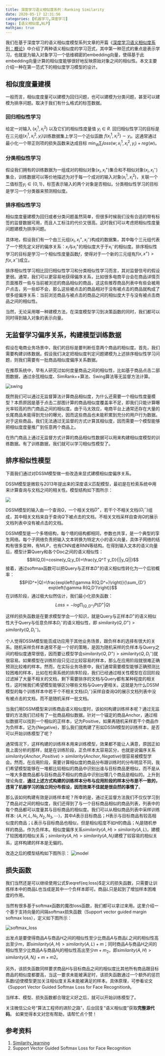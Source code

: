 ```yaml
---
title: 深度学习语义相似度系列：Ranking Similarity
date: 2020-05-17 12:31:56
categories: [机器学习,深度学习]
tags: [语义相似度,NLP]
mathjax: true
---
```


我们在基于深度学习的语义相似度模型系列文章的开篇《[深度学习语义相似度系列：概论](https://zhuanlan.zhihu.com/p/141360938)》中介绍了两种语义相似度的学习范式，其中第一种范式的重点是表示学习，也就是为输入对象学习一个低维稠密的embedding向量，使得基于此embedding向量计算的相似度能够很好地反映原始对象之间的相似性。本文主要介绍一种在第一范式下的相似度学习模型的设计。

## 相似度度量建模

一般而言，相似度度量可以建模为回归问题，也可以建模为分类问题，甚至可以建模为排序问题。取决于我们有什么格式的标签数据。

<!--more-->

### 回归相似性学习

给定一对输入 $(x_{i}^{1},x_{i}^{2})$ 以及它们的相似性度量值 $y_{i}\in R$. 回归相似性学习的目标是在三元组$(x_{i}^{1},x_{i}^{2},y_{i})$训练数据集上学习一个近似函数 $f(x_{i}^{1},x_{i}^{2})\sim y_{i}$。这通常通过最小化一个带正则项的损失函数来达成目标 $\min _{W}\sum _{i}loss(w;x_{i}^{1},x_{i}^{2},y_{i})+reg(w)$。

### 分类相似性学习

假设我们拥有的训练数据为一组成对的相似对象$(x_{i},x_{i}^{+})$集合和不相似对象$(x_{i},x_{i}^{-})$集合，训练数据可以等价地描述为对于每一个成对的输入对象$(x_{i}^{1},x_{i}^{2})$，关联一个二值标签$y_{i}\in \{0,1\}$，标签表示输入的两个对象是否相似。分类相似性学习的目标是学习一个分类器来预测相似度。

### 排序相似性学习

相似度度量建模为回归或者分类问题虽然简单，但很多时候我们没有合适的带有标签的监督数据可用，而且人工标注的代价又很高。这时我们可以考虑把相似性度量问题建模为排序问题。

具体地，假设我们有一个由三元组$(x_{i},x_{i}^{+},x_{i}^{-})$构成的数据集，其中每个三元组代表了一个预先定义好的偏序关系：$x_{i}$与$x_{i}^{+}$的相似度大于于$x_{i}^{-}$的相似度。排序相似性学习的目标是学习一个相似性度量函数$f$，使得对于一个新的三元组有$f(x,x^{+})>f(x,x^{-})$成立。

排序相似性学习相比回归相似性学习和分类相似性学习而言，其对监督信号的假设更弱。通常，我们可以更容易地获得偏序关系，比如很多电商平台会在商品详情页页面推荐一些与当前被浏览的商品相似的商品，这这些推荐商品列表中有些会被用户点击，另一些却不会，那么这些被点击的商品相对于没有被点击的商品就构成了很多组偏序关系：当前浏览商品与被点击的商品之间的相似度大于与没有被点击商品之间的相似性。

当然，无论采用哪一种建模方法，在深度模型学习到决策函数的同时，我们都可以同时得到输入对象的表示向量。

## 无监督学习偏序关系，构建模型训练数据

假设在电商业务场景中，我们的目标是要判断任意两个商品的相似度。首先，我们需要构建训练数据。假设我们决定把相似度判定问题建模为上述排序相似性学习问题，则我们需要有一批商品相似度偏序关系数据。

在推荐系统中，早有人研究过如何度量商品之间的相似性，比如基于商品点击二部图数据，通过余弦相似度、SimRank++算法、Swing算法等无监督方法计算。

![swing](dssm/swing.jpg)

既然我们可以通过无监督算法计算商品相似度，为什么还需要一个相似性度量模型？本质原因是基于点击二部图计算的商品相似度覆盖率不足，即我们只能计算曝光率较高的热门商品之间的相似度。由于马太效应，电商平台上通常还存在大量的长尾商品未能得到充分的曝光，因而这些商品也未能积累到充分的用户行为数据。对于这些商品，我们无法通过无监督的方式计算其相似度，因而需要一个模型能够把相似度度量推广到任意两个商品上。

在热门商品上通过无监督方式计算的商品相似性数据可以用来构建相似度模型的训练数据。有了训练数据，我们就可以学习相似性模型了。

## 排序相似性模型

下面我们通过对DSSM模型做一些改造来显式建模相似度偏序关系。

DSSM模型是微软与2013年提出来的深度语义匹配模型，最初是在检索系统中用来计算查询与文档之间的相关性。模型结构如下图所示：

![](http://kubicode.me/img/Study-With-Deep-Structured-Semantic-Model/dssm_arch.png)

DSSM模型的输入由一个查询$Q$，一个相关文档$D^+$，若干个不相关文档$\{D_i^-\}$组成，其中相关文档来自于查询$Q$下被点击的文档，不相关文档采样自查询$Q$的展示文档列表中没有被点击的文档。

DSSM模型是一个多塔结构，每个塔的结构都相同，参数也共享，是一个典型的孪生网络。每个子网络负责把输入文本转换为特定大小的语义向量，具体子网络的结构有很多变种，有MLP，也有CNN或者RNN等结构。在得到输入文本的语义向量后，模型计算Query和各个Doc之间的语义相似性：
$$R(Q,D)=cosine(y_Q,y_D)=\frac{y_Q^T y_D}{||y_Q||}$$
接着，通过softmax函数可以把Query与正样本$D^+$的语义相似性转化为一个后验概率：
$$P(D^+|Q)=\frac{exp\left(\gamma R(Q,D^+)\right)}{\sum_{D'} exp\left(\gamma R(Q,D')\right)}$$
在训练阶段，通过极大似然估计，我们最小化损失函数：
$$\begin{equation} Loss=-log\prod_{(Q,D^+)} P(D^+|Q) \label{eq:loss} \end{equation}$$

这样的损失函数是在要求模型学会一个知识，就是Query与正样本$D^+$的语义相似性大于Query与任意负样本$D_i^-$的语义相似性，即 $similarity(Q,D^+)>similarity(Q,D_i^-)$。

个人觉得DSSM模型能否成功应用于其他业务场景，跟负样本的选择有很大的关系。随机采样负样本通常不是一个好的策略，是因为随机采样的负样本与Query之间的相似度通常很低，因而要让模型学会$similarity(Q,D^+)>similarity(Q,D_i^-)$就很容易。如果模型在训练阶段只见过比较容易的样本，那么在应用阶段就很难正确预测比较难的样本。然而，在实际业务场景中，我们通常需要模型能够正确预测比较困难的样本，比如在检索系统的排序阶段，我们已经通过相关性模型在召回阶段过滤掉了大量不相关的文档，剩下需要排序的文档与Query都有某种程度的相关性，这时候我们希望模型能够区分哪些文档与Query更相关。这就是为什么DSSM模型的每个训练样本中若干个不相关文档$\{D_i^-\}$采样自查询$Q$的展示文档列表中没有被点击的文档，而不是随机采样一批文档。

当我们用DSSM模型来训练商品语义相似度时，该如何构建训练样本呢？通过无监督的方法我们已经有了一批商品相似数据。针对一个锚定的商品Anchor，通过相似数据可以找到一个相似的正样本，记为Positive，如果再随机采样若干个商品作为负样本，记为{Negative}，那么我们就构建了形如DSSM模型的训练样本，是否可以开始训练模型了呢？

通常情况下，这样构建的训练样本用来训练模型，效果都不能让人满意，原因正如我上面分析的那样，就是在训练阶段，正负样本太容易区分，也就是说偏序关系$similarity(Anchor,Positive)>similarity(Anchor,Negative)$很容易被模型学会。然而，在应用阶段，需要计算相似度的商品分布跟训练时的分布明显不同，我们希望模型能够在一堆都比较相似的商品中识别出谁与目标商品更相似，而不是从一堆大多数商品都与目标商品不相似的商品中识别出哪几个商品是相似的。上升到理论角度，**通过上述方式构建的训练样本分布与应用阶段的样本分布是不一致的，违背了机器学习的独立同分布假设，因而效果不佳就是很自然的事情了**。

那么该如何构建有效是训练样本呢？所幸的是，通过无监督方法我们不仅仅学习到了商品对之间的相似度，我们还得到了与一个目标商品相似的商品列表，列表中的每个商品都可以度量其与目标商品的相似度。我们可以从相似商品列表中采样训练样本: $\langle A,H,L,N_1,N_2,N_3,\cdots \rangle$，其中$A$表示目标商品；$H$表示与目标商品有较高相似度的商品；$L$表示与目标商品也相似，但是相似程度不如$H$的商品；$N_i$是随机参样的商品，作为负样本。相似度偏序关系$similarity(A,H)>similarity(A,L)$，建模了较困难的相似关系；$similarity(A,H)>similarity(A,N_i)$建模了较容易的相似关系，这样构建的样本是无偏的。

改造之后的模型结构如下图所示：
![model](dssm/rank_sim.jpg)

## 损失函数

我们当然还是可以继续使用公式$\eqref{eq:loss}$定义的损失函数，只需要让训练样本中的商品L也当成是其中一个负样本即可。商品L只是起到了增加样本困难度的作用。

当然有很多基于softmax函数的魔改loss函数，我们都可以拿过来用。这里介绍一个基于支持向量的间隔softmax损失函数（Support vector guided margin softmax loss），定义如下图所示：

![softmax_loss](dssm/softmax_loss.jpg)

出发点是要使得商品$A$与商品$H$之间的相似性至少比商品$A$与商品$L$之间的相似性高出至少$m$，即$similarity(A,H)>similarity(A,L)+m$；同时商品$A$与商品$H$之间的相似性至少比商品A与商品$N_i$的相似性高出至少$m+m_2$，即$similarity(A,H)>similarity(A,N_i)+m+m2$。

另外，该损失函数同样要求商品H与目标商品之间的相似度比其他所有商品跟目标商品的相似度都要高，当这一要求未能被满足时，该损失函数通过一个额外的惩罚系数$t$迫使模型更加关注相似度关系未能被满足的样本。具体原理，可参看论文《Support Vector Guided Softmax Loss for Face Recognition》。

当样本、模型、损失函数都合理定义好之后，就可以开始训练模型了。

关注微信公众号“算法工程师的进阶之路”，后台回复“语义相似度”获取**完整源代码**。 如果觉得本文对您有帮助，请帮忙点个赞！

## 参考资料

1. [Similarity_learning](https://en.wikipedia.org/wiki/Similarity_learning)
2. Support Vector Guided Softmax Loss for Face Recognition
